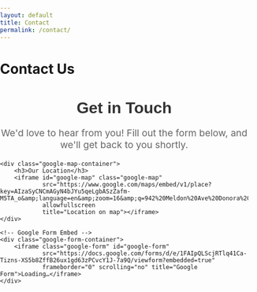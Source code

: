 ```yaml
---
layout: default
title: Contact
permalink: /contact/
---
```


# Contact Us

<div class="form-container">
    <h2>Get in Touch</h2>
    <p class="form-description">We'd love to hear from you! Fill out the form below, and we'll get back to you shortly.</p>

    <div class="google-map-container">
        <h3>Our Location</h3>
        <iframe id="google-map" class="google-map" 
                src="https://www.google.com/maps/embed/v1/place?key=AIzaSyCNCmAGyN4bJYu5qeLgbASzZafm-M5TA_o&amp;language=en&amp;zoom=16&amp;q=942%20Meldon%20Ave%20Donora%2C%20PA%2015033" 
                allowfullscreen 
                title="Location on map"></iframe>
    </div>

    <!-- Google Form Embed -->
    <div class="google-form-container">
        <iframe class="google-form" id="google-form" 
                src="https://docs.google.com/forms/d/e/1FAIpQLScjRTlq41Ca-Tizns-XS5b8ZffB26ux1gd63zPCvcY1J-7a9Q/viewform?embedded=true" 
                frameborder="0" scrolling="no" title="Google Form">Loading…</iframe>
    </div>
</div>

<style>
    /* Ensure the body takes up the full height of the viewport */
    html, body {
        margin: 0;
        padding: 0;
        height: 100%;
    }

    /* Parent container for the iframe */
    .google-form-container {
        width: 100%;
        max-width: 900px; /* Max width for form */
        margin: 20px auto; /* Center the form */
        overflow: hidden; /* Prevent scrollbars */
        position: relative; /* For absolute positioning of iframe */
    }

    /* Iframe Styling */
    .google-form {
        width: 100%; /* Full width */
        height: 900px; /* Fixed height */
        border: 0; /* Remove border */
        overflow: hidden; /* Prevent scrollbars */
        position: relative; /* Positioning within the container */
    }

    /* Responsive adjustments */
    @media (max-width: 900px) {
        .google-form {
            height: auto; /* Allow height to adjust automatically */
        }
    }

    @media (max-width: 318px) {
        .google-form {
            height: 400px; /* Set a smaller height for very narrow screens */
        }
    }

    /* Form heading */
    .form-container h2 {
        font-family: 'Arial', sans-serif;
        font-size: 2rem;
        color: #333;
        text-align: center;
        margin-bottom: 10px;
    }

    /* Description text */
    .form-description {
        font-size: 1.2rem;
        color: #666;
        text-align: center;
        margin-bottom: 20px;
    }

    /* Styling for the map */
    .google-map-container {
        margin-top: 20px;
    }

    .google-map {
        width: 100%;
        height: 400px; /* Set height for the map */
        border: none;
        border-radius: 10px;
    }
</style>
